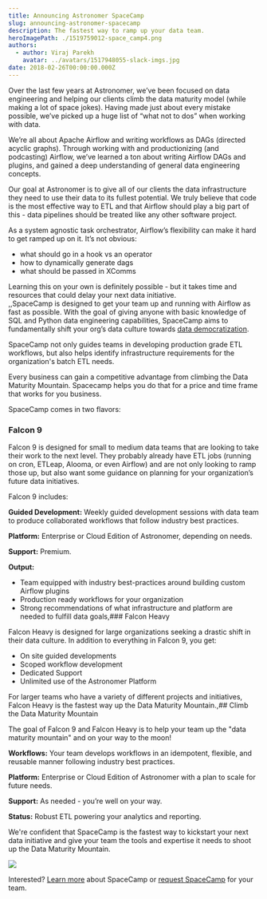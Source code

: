 ```yaml
---
title: Announcing Astronomer SpaceCamp
slug: announcing-astronomer-spacecamp
description: The fastest way to ramp up your data team.
heroImagePath: ./1519759012-space_camp4.png
authors:
  - author: Viraj Parekh
    avatar: ../avatars/1517948055-slack-imgs.jpg
date: 2018-02-26T00:00:00.000Z
---
```


Over the last few years at Astronomer, we’ve been focused on data engineering and helping our clients climb the data maturity model (while making a lot of space jokes). Having made just about every mistake possible, we’ve picked up a huge list of “what not to dos” when working with data. 

We’re all about Apache Airflow and writing workflows as DAGs (directed acyclic graphs). Through working with and productionizing (and podcasting) Airflow, we’ve learned a ton about writing Airflow DAGs and plugins, and gained a deep understanding of general data engineering concepts.

Our goal at Astronomer is to give all of our clients the data infrastructure they need to use their data to its fullest potential. We truly believe that code is the most effective way to ETL and that Airflow should play a big part of this - data pipelines should be treated like any other software project. 

As a system agnostic task orchestrator, Airflow’s flexibility can make it hard to get ramped up on it. It’s not obvious:

* what should go in a hook vs an operator
* how to dynamically generate dags
* what should be passed in XComms

Learning this on your own is definitely possible - but it takes time and resources that could delay your next data initiative.  
,,SpaceCamp is designed to get your team up and running with Airflow as fast as possible. With the goal of giving anyone with basic knowledge of SQL and Python data engineering capabilities, SpaceCamp aims to fundamentally shift your org’s data culture towards [data democratization](https://channels.theinnovationenterprise.com/articles/beginners-guide-to-data-democratization). 

SpaceCamp not only guides teams in developing production grade ETL workflows, but also helps identify infrastructure requirements for the organization's batch ETL needs. 

Every business can gain a competitive advantage from climbing the Data Maturity Mountain. Spacecamp helps you do that for a price and time frame that works for you business.

SpaceCamp comes in two flavors:

### Falcon 9

Falcon 9 is designed for small to medium data teams that are looking to take their work to the next level. They probably already have ETL jobs (running on cron, ETLeap, Alooma, or even Airflow) and are not only looking to ramp those up, but also want some guidance on planning for your organization’s future data initiatives.

Falcon 9 includes:

__Guided Development:__
Weekly guided development sessions with data team to produce collaborated workflows that follow industry best practices.

__Platform:__
Enterprise or Cloud Edition of Astronomer, depending on needs.

__Support:__
Premium.

__Output:__
* Team equipped with industry best-practices around building custom Airflow plugins
* Production ready workflows for your organization
* Strong recommendations of what infrastructure and platform are needed to fulfill data goals,### Falcon Heavy

Falcon Heavy is designed for large organizations seeking a drastic shift in their data culture. In addition to everything in Falcon 9, you get:

* On site guided developments
* Scoped workflow development
* Dedicated Support
* Unlimited use of the Astronomer Platform

For larger teams who have a variety of different projects and initiatives, Falcon Heavy is the fastest way up the Data Maturity Mountain.,## Climb the Data Maturity Mountain

The goal of Falcon 9 and Falcon Heavy is to help your team up the "data maturity mountain" and on your way to the moon!

__Workflows:__
Your team develops workflows in an idempotent, flexible, and reusable manner following industry best practices. 

__Platform:__ 
Enterprise or Cloud Edition of Astronomer with a plan to scale for future needs.

__Support:__ 
As needed - you’re well on your way. 

__Status:__ 
Robust ETL powering your analytics and reporting.

We're confident that SpaceCamp is the fastest way to kickstart your next data initiative and give your team the tools and expertise it needs to shoot up the Data Maturity Mountain.

![](https://astronomer.imgix.net/website/img/blog/2591/1519686660-data_maturity.jpg)

Interested? [Learn more](https://www.astronomer.io/spacecamp) about SpaceCamp or [request SpaceCamp](https://www.astronomer.io/spacecamp#request-spacecamp) for your team.